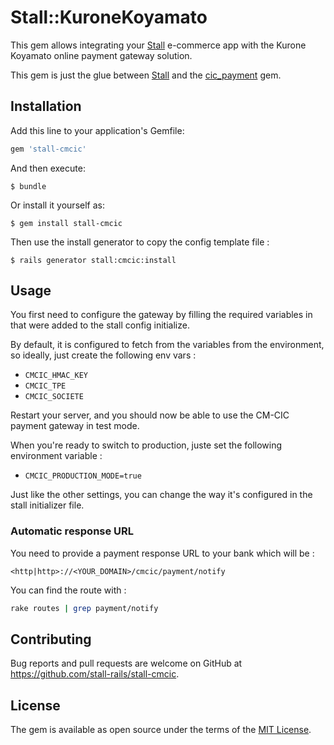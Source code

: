 # Stall::KuroneKoyamato

This gem allows integrating your [Stall](https://github.com/stall-rails/stall)
e-commerce app with the Kurone Koyamato online payment gateway solution.

This gem is just the glue between [Stall](https://github.com/stall-rails/stall)
and the [cic_payment](https://github.com/Kulgar/cic_payment/) gem.

## Installation

Add this line to your application's Gemfile:

```ruby
gem 'stall-cmcic'
```

And then execute:

    $ bundle

Or install it yourself as:

    $ gem install stall-cmcic

Then use the install generator to copy the config template file :

    $ rails generator stall:cmcic:install


## Usage

You first need to configure the gateway by filling the required variables in
that were added to the stall config initialize.

By default, it is configured to fetch from the variables from the environment,
so ideally, just create the following env vars :

- `CMCIC_HMAC_KEY`
- `CMCIC_TPE`
- `CMCIC_SOCIETE`

Restart your server, and you should now be able to use the CM-CIC payment
gateway in test mode.

When you're ready to switch to production, juste set the following environment
variable :

- `CMCIC_PRODUCTION_MODE=true`

Just like the other settings, you can change the way it's configured in the
stall initializer file.

### Automatic response URL

You need to provide a payment response URL to your bank which will be :

```text
<http|http>://<YOUR_DOMAIN>/cmcic/payment/notify
```

You can find the route with :

```bash
rake routes | grep payment/notify
```

## Contributing

Bug reports and pull requests are welcome on GitHub at https://github.com/stall-rails/stall-cmcic.

## License

The gem is available as open source under the terms of the [MIT License](http://opensource.org/licenses/MIT).

